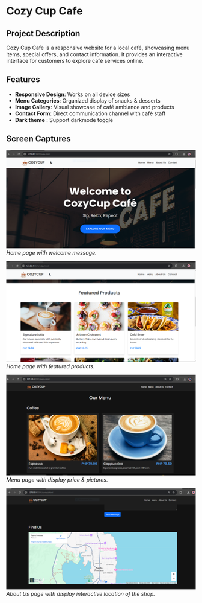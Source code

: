 # Cozy Cup Cafe

## Project Description
Cozy Cup Cafe is a responsive website for a local café, showcasing menu items, special offers, and contact information. It provides an interactive interface for customers to explore café services online.

## Features
- **Responsive Design**: Works on all device sizes
- **Menu Categories**: Organized display of snacks & desserts
- **Image Gallery**: Visual showcase of café ambiance and products
- **Contact Form**: Direct communication channel with café staff
- **Dark theme** : Support darkmode toggle


## Screen Captures
![Home Page](/img/home_welcome.png)
*Home page with welcome message.*

![Home Page](/img/home_feat.png)
*Home page with featured products.*

![Menu Page](./img/c3.png)
*Menu page with display price & pictures.*

![About Us Page](./img/c4.png)
*About Us page with display interactive location of the shop.*








